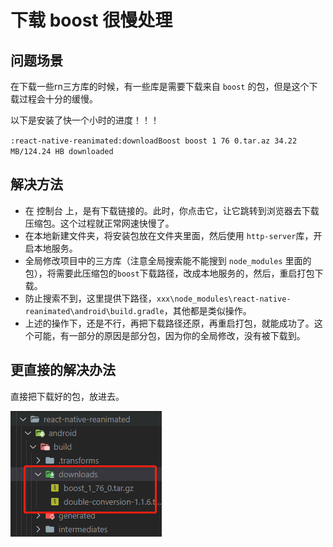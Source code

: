 # 下载 boost 很慢处理

## 问题场景

在下载一些rn三方库的时候，有一些库是需要下载来自 `boost` 的包，但是这个下载过程会十分的缓慢。

以下是安装了快一个小时的进度！！！

`:react-native-reanimated:downloadBoost boost 1 76 0.tar.az 34.22 MB/124.24 HB downloaded`


## 解决方法

- 在 控制台 上，是有下载链接的。此时，你点击它，让它跳转到浏览器去下载压缩包。这个过程就正常网速快慢了。
- 在本地新建文件夹，将安装包放在文件夹里面，然后使用 `http-server`库，开启本地服务。
- 全局修改项目中的三方库（注意全局搜索能不能搜到 `node_modules` 里面的包），将需要此压缩包的`boost`下载路径，改成本地服务的，然后，重启打包下载。
- 防止搜索不到，这里提供下路径，`xxx\node_modules\react-native-reanimated\android\build.gradle`，其他都是类似操作。
- 上述的操作下，还是不行，再把下载路径还原，再重启打包，就能成功了。这个可能，有一部分的原因是部分包，因为你的全局修改，没有被下载到。


## 更直接的解决办法

直接把下载好的包，放进去。

![](./assets//1683106289386.jpg)

